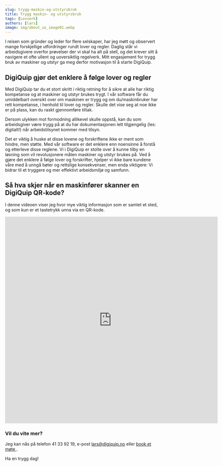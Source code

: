 ```yaml
---
slug: trygg-maskin-og-utstyrsbruk
title: Trygg maskin- og utstyrsbruk
tags: [Lovverk]
authors: [lars]
image: img/about_us_image01.webp
---
```

I reisen som gründer og leder for flere selskaper, har jeg møtt og observert mange forskjellige utfordringer rundt lover og regler. Daglig står vi arbeidsgivere overfor prøvelser der vi skal ha alt på stell, og det krever sitt å navigere et ofte ullent og uoversiktlig regelverk. Mitt engasjement for trygg bruk av maskiner og utstyr ga meg derfor motivasjon til å starte DigiQuip.
<!-- truncate -->

## DigiQuip gjør det enklere å følge lover og regler

Med DigiQuip tar du et stort skritt i riktig retning for å sikre at alle har riktig kompetanse og at maskiner og utstyr brukes trygt. I vår software får du umiddelbart oversikt over om maskinen er trygg og om du/maskinbruker har rett kompetanse, i henhold til lover og regler. Skulle det vise seg at noe ikke er på plass, kan du raskt gjennomføre tiltak.

Dersom ulykken mot formodning allikevel skulle oppstå, kan du som arbeidsgiver være trygg på at du har dokumentasjonen lett tilgjengelig (les: digitalt!) når arbeidstilsynet kommer med tilsyn.

Det er viktig å huske at disse lovene og forskriftene ikke er ment som hindre, men støtte. Med vår software er det enklere enn noensinne å forstå og etterleve disse reglene. Vi i DigiQuip er stolte over å kunne tilby en løsning som vil revolusjonere måten maskiner og utstyr brukes på. Ved å gjøre det enklere å følge lover og forskrifter, hjelper vi ikke bare kundene våre med å unngå bøter og rettslige konsekvenser, men enda viktigere: Vi bidrar til et tryggere og mer effektivt arbeidsmiljø og samfunn.

## Så hva skjer når en maskinfører skanner en DigiQuip QR-kode? 
I denne videoen viser jeg hvor mye viktig informasjon som er samlet et sted, og som kun er et tastetrykk unna via en QR-kode.

<iframe width="700" height="680" src="https://www.youtube-nocookie.com/embed/3gABhbtYzXA?si=k-jwr_LVfoIKwiE1" title="YouTube video player" frameborder="0" allow="accelerometer; autoplay; clipboard-write; encrypted-media; gyroscope; picture-in-picture; web-share" referrerPolicy="strict-origin-when-cross-origin" allowfullscreen></iframe>

### Vil du vite mer?
Jeg kan nås på telefon 41 33 92 19, e-post lars@digiquip.no 
eller <a href="https://outlook-sdf.office.com/bookwithme/user/b65c9380e5e34e97ad39e8386158d7dd@digiquip.no/meetingtype/SVRwCe7HMUGxuT6WGxi68g2?anonymous&amp;ep=mcard" target="_blank" class="btn-book" title="book-meeting"> book et møte </a>.

Ha en trygg dag!